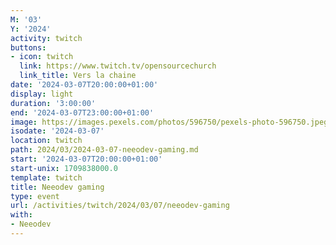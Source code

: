 ```yaml
---
M: '03'
Y: '2024'
activity: twitch
buttons:
- icon: twitch
  link: https://www.twitch.tv/opensourcechurch
  link_title: Vers la chaine
date: '2024-03-07T20:00:00+01:00'
display: light
duration: '3:00:00'
end: '2024-03-07T23:00:00+01:00'
image: https://images.pexels.com/photos/596750/pexels-photo-596750.jpeg
isodate: '2024-03-07'
location: twitch
path: 2024/03/2024-03-07-neeodev-gaming.md
start: '2024-03-07T20:00:00+01:00'
start-unix: 1709838000.0
template: twitch
title: Neeodev gaming
type: event
url: /activities/twitch/2024/03/07/neeodev-gaming
with:
- Neeodev
---
```

